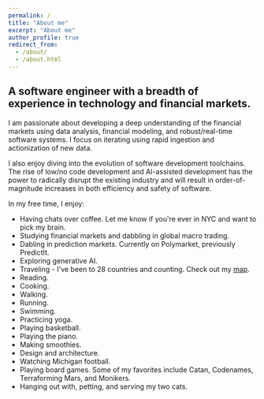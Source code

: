 ```yaml
---
permalink: /
title: "About me"
excerpt: "About me"
author_profile: true
redirect_from:
  - /about/
  - /about.html
---
```


## A software engineer with a breadth of experience in technology and financial markets.

I am passionate about developing a deep understanding of the financial markets using data analysis, financial modeling, and robust/real-time software systems. I focus on iterating using rapid ingestion and actionization of new data.

I also enjoy diving into the evolution of software development toolchains. The rise of low/no code development and AI-assisted development has the power to radically disrupt the existing industry and will result in order-of-magnitude increases in both efficiency and safety of software.

In my free time, I enjoy:

- Having chats over coffee. Let me know if you're ever in NYC and want to pick my brain.
- Studying financial markets and dabbling in global macro trading.
- Dabling in prediction markets. Currently on Polymarket, previously PredictIt.
- Exploring generative AI.
- Traveling - I've been to 28 countries and counting. Check out my [map](https://mikeshen.github.io/images/MapChart_Map.png).
- Reading.
- Cooking.
- Walking.
- Running.
- Swimming.
- Practicing yoga.
- Playing basketball.
- Playing the piano.
- Making smoothies.
- Design and architecture.
- Watching Michigan football.
- Playing board games. Some of my favorites include Catan, Codenames, Terraforming Mars, and Monikers.
- Hanging out with, petting, and serving my two cats.
